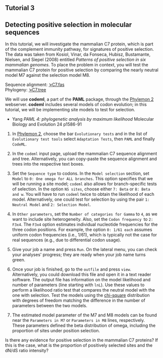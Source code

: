 ## Tutorial 3
## Detecting positive selection in molecular sequences

In this tutorial, we will investigate the mammalian C7 protein, which is part of the complement immunity pathway, for signatures of positive selection. The data was taken from Kosiol, Vinar, da Fonseca, Hubisz, Bustamante, Nielsen, and Siepel (2008) entitled *Patterns of positive selection in six mammalian genomes*. To place the problem in context, you will test the mammalian C7 protein for positive selection by comparing the nearly neutral model M7 against the selection model M8.

Sequence alignment: [&#8600;C7.fas](/assets/lectures/C7.fas)<br/>
Phylogeny: [&#8600;C7.tree](/assets/lectures/C7.tree)

We will use **codeml**, a part of the **PAML** package, through the [Phylemon 2](http://phylemon.bioinfo.cipf.es/?email=anonymous)  webserver. **codeml** includes several models of codon evolution; in this tutorial, we will be implementing site models to test for selection.

* Yang *PAML 4: phylogenetic analysis by maximum likelihood* Molecular Biology and Evolution 24 p1586-91 

1. In [Phylemon 2](http://phylemon.bioinfo.cipf.es/?email=anonymous), choose the bar `Evolutionary tests` and in the list of `Evolutionary test tools` select `Adaptation Tests`, then `PAML` and finally `CodeML`.

2. In the `codeml` input page, upload the mammalian C7 sequence alignment and tree. Alternatively, you can copy-paste the sequence alignment and trees into the respective text boxes.

3. Set the `Sequence type` to codons. In the `Model selection` section, set `Model` to `0: One omega for ALL branches`. This option specifies that we will be running a site model; `codeml` also allows for branch-specific tests of selection. In the option `NS sites`, choose either `7: Beta` or `8: Beta and w`. You will have to run `codeml` twice to obtain the likelihood of each model. Alternatively, one could test for selection by using the pair `1: Neutral Model` and `2: Selection Model`.

4. In `Other parameters`, set the `Number of categories for Gamma` to `4`, as we want to include site heterogeneity. Also, set the `Codon frequency `to `2: F3x4`. The `F3x4` option estimates individual nucleotide frequencies for the three codon positions. For example, the option `0: 1/61 each` assumes uniform codon frequencies (i.e., 1/61), which is typically not the case for real sequences (e.g., due to differential codon usage).

5. Give your job a name and press `Run`. On the lateral menu, you can check your analyses' progress; they are ready when your job name turns green. 

6. Once your job is finished, go to the `outfile` and press `view`. Alternatively, you could download this file and open it in a text reader software. The output file has information on the model likelihood and number of parameters (line starting with `lnL`). Use these values to perform a likelihood ratio test that compares the neutral model with the one with selection. Test the models using the [chi-square](https://people.smp.uq.edu.au/YoniNazarathy/stat_models_B_course_spring_07/distributions/chisqtab.pdf) distribution with degrees of freedom matching the difference in the number of parameters between the two models.

7. The estimated model parameter of the M7 and M8 models can be found near the `Parameters in M7` or `Parameters in M8` lines, respectively. These parameters defined the beta distribution of omega, including the proportion of sites under position selection.

Is there any evidence for positive selection in the mammalian C7 proteins? If this is the case, what is the proportion of positively selected sites and the dN/dS ratio intensity?
